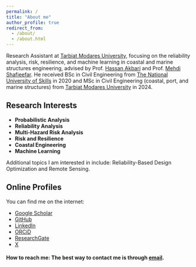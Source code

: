 ```yaml
---
permalink: /
title: "About me"
author_profile: true
redirect_from: 
  - /about/
  - /about.html
---
```


Research Assistant at [Tarbiat Modares University](https://modares.ac.ir/en), focusing on the reliability analysis, risk, resilience, and machine learning in coastal and marine structures engineering, advised by Prof. [Hassan Akbari](https://www.modares.ac.ir/~akbari.h) and Prof. [Mehdi Shafieefar](https://www.modares.ac.ir/~shafiee). He received BSc in Civil Engineering from [The National University of Skills](https://nus.ac.ir/en/) in 2020 and MSc in Civil Engineering (coastal, port, and marine structures) from [Tarbiat Modares University](https://modares.ac.ir/en) in 2024.

## Research Interests
  * **Probabilistic Analysis**
  * **Reliability Analysis**
  * **Multi-Hazard Risk Analysis**
  * **Risk and Resilience**
  * **Coastal Engineering**
  * **Machine Learning**

Additional topics I am interested in include: Reliability-Based Design Optimization and Remote Sensing.

## Online Profiles 

You can find me on the internet:

* [Google Scholar](https://scholar.google.com/citations?user=V5aIzssAAAAJ&hl=en&authuser=1)
* [GitHub](https://github.com/pouyazarbipour)
* [LinkedIn](https://www.linkedin.com/in/pouya-zarbipour/)
* [ORCiD](https://orcid.org/0000-0002-8024-9062)
* [ResearchGate](https://www.researchgate.net/profile/Pouya-Zarbipour)
* [X](https://x.com/pouyazarbipour)

#### How to reach me: The best way to contact me is through [email](mailto:pouyazarbipour@gmail.com).
